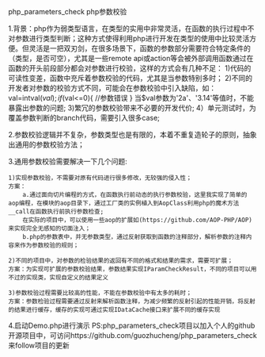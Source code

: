 php_parameters_check php参数校验

1.背景：php作为弱类型语言，在类型的实用中非常灵活，在函数的执行过程中不对参数进行类型判断；这种方式使得利用php进行开发在类型的使用中比较灵活方便。但灵活是一把双刃剑，在很多场景下，函数的参数部分需要符合特定条件的（类型，是否可空），尤其是一些remote api或action等会被外部调用函数通过在函数的开头前段部分都会对参数进行校验，这样的方式会有几种不足：
    1)代码的可读性变差，函数中充斥着参数校验的代码，尤其是当参数特别多时；
    2)不同的开发者对参数的校验方式不同，可能会在参数校验中引入缺陷，如：
    val=intval($val);
    if($val<=0){
    //参数错误
    }
    当$val参数为'2a'、'3.14'等值时，不能暴露出参数的问题;
    3)繁冗的参数校验带来不必要的开发代价;
    4）单元测试时，为覆盖参数判断的branch代码，需要引入很多case;

2.参数校验逻辑并不复杂，参数类型也是有限的，本着不重复造轮子的原则，抽象出通用的参数校验方法；

3.通用参数校验需要解决一下几个问题:

    1)实现参数校验，不需要对原有代码进行很多修改，无较强的侵入性；
    方案：
        a.通过面向切片编程的方式，在函数执行前动态的执行参数校验，这里我实现了简单的aop编程，在模块的aop目录下，通过工厂类的实例植入到AopClass利用php的魔术方法__call在函数执行前执行参数检查;
        在实际的项目中，可以使用一些aop的扩展如(https://github.com/AOP-PHP/AOP)来实现完全无感知的切面注入；
        b.php的参数表中，并无参数类型，通过反射获取到函数的注释部分，解析参数的注释内容来作为参数校验的规则；

    2)不同的项目中，对参数的检验结果的返回有不同的格式和结果的需求，需要可扩展；
    方案：为实现可扩展的参数校验结果，参数结果实现IParamCheckResult，不同的项目可以用不过的实现类，实现自定义的结果定义

    3)参数校验过程需要比较高的性能，不能在参数校验中有太多的耗时；
    方案：参数检验过程需要通过反射来解析函数注释，为减少频繁的反射引起的性能开销，将反射的结果进行缓存，缓存的实现可通过实现IDataCache接口来扩展不同的缓存实现

4.启动Demo.php进行演示
PS:php_parameters_check项目以加入个人的github开源项目中，可访问https://github.com/guozhucheng/php_parameters_check来follow项目的更新